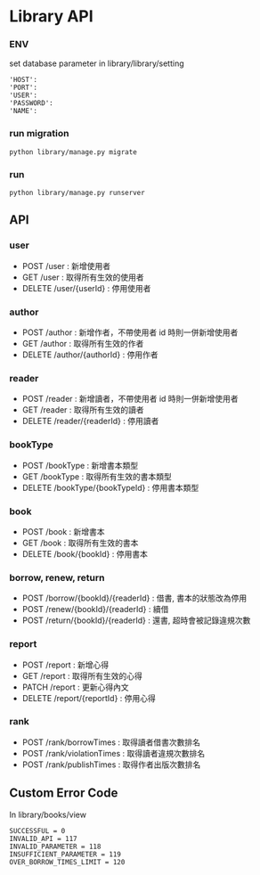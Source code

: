 # Library API

### ENV

set database parameter in library/library/setting

```
'HOST':
'PORT':
'USER':
'PASSWORD':
'NAME':
```

### run migration

```
python library/manage.py migrate
```

### run

```
python library/manage.py runserver
```

## API

### user

- POST /user : 新增使用者
- GET /user : 取得所有生效的使用者
- DELETE /user/{userId} : 停用使用者

### author

- POST /author : 新增作者，不帶使用者 id 時則一併新增使用者
- GET /author : 取得所有生效的作者
- DELETE /author/{authorId} : 停用作者

### reader

- POST /reader : 新增讀者，不帶使用者 id 時則一併新增使用者
- GET /reader : 取得所有生效的讀者
- DELETE /reader/{readerId} : 停用讀者

### bookType

- POST /bookType : 新增書本類型
- GET /bookType : 取得所有生效的書本類型
- DELETE /bookType/{bookTypeId} : 停用書本類型

### book

- POST /book : 新增書本
- GET /book : 取得所有生效的書本
- DELETE /book/{bookId} : 停用書本

### borrow, renew, return

- POST /borrow/{bookId}/{readerId} : 借書, 書本的狀態改為停用
- POST /renew/{bookId}/{readerId} : 續借
- POST /return/{bookId}/{readerId} : 還書, 超時會被記錄違規次數

### report

- POST /report : 新增心得
- GET /report : 取得所有生效的心得
- PATCH /report : 更新心得內文
- DELETE /report/{reportId} : 停用心得

### rank

- POST /rank/borrowTimes : 取得讀者借書次數排名
- POST /rank/violationTimes : 取得讀者違規次數排名
- POST /rank/publishTimes : 取得作者出版次數排名

## Custom Error Code

In library/books/view

```
SUCCESSFUL = 0
INVALID_API = 117
INVALID_PARAMETER = 118
INSUFFICIENT_PARAMETER = 119
OVER_BORROW_TIMES_LIMIT = 120
```

